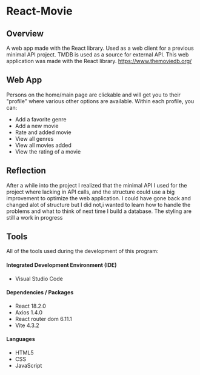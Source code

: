 # React-Movie

## Overview
A web app made with the React library.
Used as a web client for a previous minimal API project.
TMDB is used as a source for external API.
This web application was made with the React library.
https://www.themoviedb.org/



## Web App
Persons on the home/main page are clickable and will get you to their "profile" where various other options are available.
Within each profile, you can:
- Add a favorite genre
- Add a new movie
- Rate and added movie
- View all genres
- View all movies added
- View the rating of a movie



## Reflection
After a while into the project I realized that the minimal API I used for the project where lacking in API calls, and the structure could use a big improvement to optimize the web application.
I could have gone back and changed alot of structure but I did not,i wanted to learn how to handle the problems and what to think of next time I build a database.
The styling are still a work in progress

## Tools

All of the tools used during the development of this program:

#### Integrated Development Environment (IDE)

- Visual Studio Code

#### Dependencies / Packages

- React 18.2.0
- Axios 1.4.0
- React router dom 6.11.1
- Vite 4.3.2

#### Languages

- HTML5
- CSS
- JavaScript
